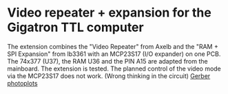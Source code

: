 Video repeater + expansion for the Gigatron TTL computer
========================================================
The extension combines the "Video Repeater" from Axelb and the "RAM + SPI Expansion" from lb3361 with an MCP23S17 (I/O expander) on one PCB. The 74x377 (U37), the RAM U36 and the PIN A15 are adapted from the mainboard. The extension is tested. The planned control of the video mode via the MCP23S17 does not work. (Wrong thinking in the circuit) 
[Gerber photoplots](20211014-gerber-Rev2.zip)
